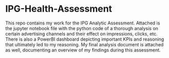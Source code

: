 # IPG-Health-Assessment

This repo contains my work for the IPG Analytic Assessment. Attached is the jupyter notebook file with the python code of a thorough analysis on certain advertising channels and their effect on impressions, clicks, etc. There is also a PowerBI dashboard depicting important KPIs and reasoning that ultimately led to my reasoning. My final analysis document is attached as well, documenting an overview of my findings during this assessment.
